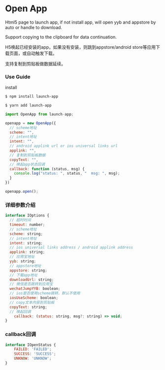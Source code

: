 # Open App
Html5 page to launch app, if not install app, will open yyb and appstore by auto or handle  to download.

Support copying to the clipboard for data continuation.

H5唤起已经安装的app，如果没有安装，则跳到appstore/android store等应用下载页面，或自动触发下载。

支持复制到剪贴板做数据延续。

### Use Guide
install
```bash
$ npm install launch-app

$ yarn add launch-app
````

```js
import OpenApp from launch-app;

openapp = new OpenApp({
  // scheme地址
  scheme: "",
  // intent地址
  intent: "",
  // android applink url or ios universal links url
  applink: "",
  // 复制到剪贴板数据
  copyText: "",
  // 唤起app状态回调
  callback: function (status, msg) {
    console.log("status: ", status, "  msg: ", msg);
  }
})

openapp.open();
```

### 详细参数介绍

```js
interface IOptions {
  // 超时时间
  timeout: number;
  // scheme地址
  scheme: string;
  // intent地址
  intent: string;
  // ios universal links address / android applink address
  applink: string;
  // 应用宝地址
  yyb: string;
  // appstore地址
  appstore: string;
  // 下载app地址
  downloadUrl: string;
  // 微信是否跳转到应用宝
  wechatJumpYYB: boolean;
  // ios是否使用scheme跳转，默认不使用
  iosUseScheme: boolean;
  // copy文本内容到剪贴板
  copyText: string;
  // 唤起回调
	callback: (status: string, msg?: string) => void;
}
```

### callback回调
```js
interface IOpenStatus {
	FAILED: 'FAILED';
	SUCCESS: 'SUCCESS';
	UNKNOW: 'UNKNOW';
}
```
